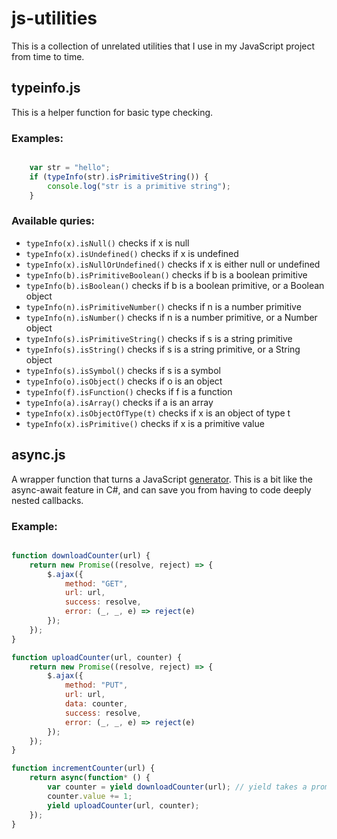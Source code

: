 # js-utilities
This is a collection of unrelated utilities that I use in my JavaScript project from time to time.

## typeinfo.js

This is a helper function for basic type checking.

### Examples:

```javascript

	var str = "hello";
	if (typeInfo(str).isPrimitiveString()) {
		console.log("str is a primitive string");
	}

```

### Available quries:
* `typeInfo(x).isNull()` checks if x is null
* `typeInfo(x).isUndefined()` checks if x is undefined
* `typeInfo(x).isNullOrUndefined()` checks if x is either null or undefined
* `typeInfo(b).isPrimitiveBoolean()` checks if b is a boolean primitive
* `typeInfo(b).isBoolean()` checks if b is a boolean primitive, or a Boolean object
* `typeInfo(n).isPrimitiveNumber()` checks if n is a number primitive
* `typeInfo(n).isNumber()` checks if n is a number primitive, or a Number object
* `typeInfo(s).isPrimitiveString()` checks if s is a string primitive
* `typeInfo(s).isString()` checks if s is a string primitive, or a String object
* `typeInfo(s).isSymbol()` checks if s is a symbol
* `typeInfo(o).isObject()` checks if o is an object
* `typeInfo(f).isFunction()` checks if f is a function
* `typeInfo(a).isArray()` checks if a is an array
* `typeInfo(x).isObjectOfType(t)` checks if x is an object of type t
* `typeInfo(x).isPrimitive()` checks if x is a primitive value

## async.js

A wrapper function that turns a JavaScript [generator](https://developer.mozilla.org/en-US/docs/Web/JavaScript/Reference/Statements/function*).
This is a bit like the async-await feature in C#,
and can save you from having to code deeply nested callbacks.

### Example:

```javascript

function downloadCounter(url) {
	return new Promise((resolve, reject) => {
		$.ajax({
			method: "GET",
			url: url,
			success: resolve,
			error: (_, _, e) => reject(e)
		});
	});	
}

function uploadCounter(url, counter) {
	return new Promise((resolve, reject) => {
		$.ajax({
			method: "PUT",
			url: url,
			data: counter,
			success: resolve,
			error: (_, _, e) => reject(e)
		});
	});	
}

function incrementCounter(url) {
	return async(function* () {
		var counter = yield downloadCounter(url); // yield takes a promise and unwraps it
		counter.value += 1;
		yield uploadCounter(url, counter);
	});	
}
```


